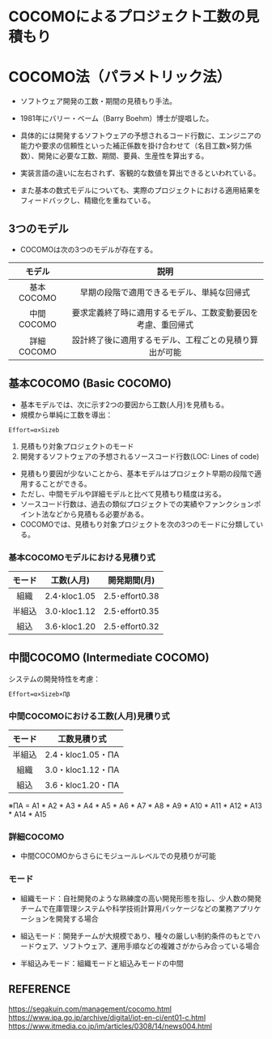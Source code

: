 # COCOMOによるプロジェクト工数の見積もり

# COCOMO法（パラメトリック法）
- ソフトウェア開発の工数・期間の見積もり手法。
- 1981年にバリー・ベーム（Barry Boehm）博士が提唱した。

- 具体的には開発するソフトウェアの予想されるコード行数に、エンジニアの能力や要求の信頼性といった補正係数を掛け合わせて（名目工数×努力係数）、開発に必要な工数、期間、要員、生産性を算出する。
- 実装言語の違いに左右されず、客観的な数値を算出できるといわれている。
- また基本の数式モデルについても、実際のプロジェクトにおける適用結果をフィードバックし、精緻化を重ねている。


## 3つのモデル
- COCOMOは次の3つのモデルが存在する。

| モデル | 説明 | 
|:--:|:--:|
|基本COCOMO |	早期の段階で適用できるモデル、単純な回帰式 |
|中間COCOMO |要求定義終了時に適用するモデル、工数変動要因を考慮、重回帰式 |
|詳細COCOMO | 設計終了後に適用するモデル、工程ごとの見積り算出が可能 |

## 基本COCOMO (Basic COCOMO)
- 基本モデルでは、次に示す2つの要因から工数(人月)を見積もる。
- 規模から単純に工数を導出：
```
Effort=α×Sizeb
```

1. 見積もり対象プロジェクトのモード
1. 開発するソフトウェアの予想されるソースコード行数(LOC: Lines of code)

- 見積もり要因が少ないことから、基本モデルはプロジェクト早期の段階で適用することができる。
- ただし、中間モデルや詳細モデルと比べて見積もり精度は劣る。
- ソースコード行数は、過去の類似プロジェクトでの実績やファンクションポイント法などから見積もる必要がある。
- COCOMOでは、見積もり対象プロジェクトを次の3つのモードに分類している。


### 基本COCOMOモデルにおける見積り式
|モード	|工数(人月)|開発期間(月)|
|:--:|:--:|:--:|
|組織	|2.4･kloc1.05|2.5･effort0.38|
|半組込	|3.0･kloc1.12|2.5･effort0.35|
|組込	|3.6･kloc1.20|2.5･effort0.32|


## 中間COCOMO (Intermediate COCOMO)
システムの開発特性を考慮：
```
Effort=α×Sizeb×Πβ
```

### 中間COCOMOにおける工数(人月)見積り式
|モード|	工数見積り式|
|:--:|:--:|
|半組込|	2.4・kloc1.05・ΠA|
|組織	|3.0・kloc1.12・ΠA|
|組込|	3.6・kloc1.20・ΠA|

※ΠA = A1 * A2 * A3 * A4 * A5 * A6 * A7 * A8 * A9 * A10 * A11 * A12 * A13 * A14 * A15




### 詳細COCOMO

- 中間COCOMOからさらにモジュールレベルでの見積りが可能



### モード
- 組織モード：自社開発のような熟練度の高い開発形態を指し、少人数の開発チームで在庫管理システムや科学技術計算用パッケージなどの業務アプリケーションを開発する場合

- 組込モード：開発チームが大規模であり、種々の厳しい制約条件のもとでハードウェア、ソフトウェア、運用手順などの複雑さがからみ合っている場合
- 半組込みモード：組織モードと組込みモードの中間




## REFERENCE
https://segakuin.com/management/cocomo.html
https://www.ipa.go.jp/archive/digital/iot-en-ci/ent01-c.html
https://www.itmedia.co.jp/im/articles/0308/14/news004.html